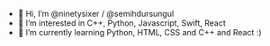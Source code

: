 - 👋 Hi, I’m @ninetysixer / @semihdursungul
- 👀 I’m interested in C++, Python, Javascript, Swift, React
- 🌱 I’m currently learning Python, HTML, CSS and C++ and React :)

<!---
ninetysixer/ninetysixer is a ✨ special ✨ repository because its `README.md` (this file) appears on your GitHub profile.
You can click the Preview link to take a look at your changes.
--->
